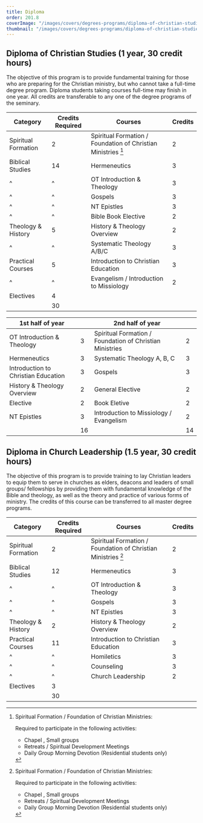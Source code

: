 ```yaml
---
title: Diploma
order: 201.8
coverImage: "/images/covers/degrees-programs/diploma-of-christian-studies.cover.jpg"
thumbnail: "/images/covers/degrees-programs/diploma-of-christian-studies.thumbnail.jpg"
---
```


## Diploma of Christian Studies (1 year, 30 credit hours)

The objective of this program is to provide fundamental training for those who are preparing for the Christian ministry, but who cannot take a full-time degree program. Diploma students taking courses full-time may finish in one year. All credits are transferable to any one of the degree programs of the seminary.

| Category            | Credits Required | Courses                                                       | Credits |
| ------------------- | ---------------- | ------------------------------------------------------------- | ------- |
| Spiritual Formation | 2                | Spiritual Formation / Foundation of Christian Ministries [^1] | 2       |
| Biblical Studies    | 14               | Hermeneutics                                                  | 3       |
| ^                   | ^                | OT Introduction & Theology                                    | 3       |
| ^                   | ^                | Gospels                                                       | 3       |
| ^                   | ^                | NT Epistles                                                   | 3       |
| ^                   | ^                | Bible Book Elective                                           | 2       |
| Theology & History  | 5                | History & Theology Overview                                   | 2       |
| ^                   | ^                | Systematic Theology A/B/C                                     | 3       |
| Practical Courses   | 5                | Introduction to Christian Education                           | 3       |
| ^                   | ^                | Evangelism / Introduction to Missiology                       | 2       |
| Electives           | 4                |                                                               |         |
|                     | 30               |                                                               |         |

| 1st half of year                    |     | 2nd half of year                                         |     |
| ----------------------------------- | --- | -------------------------------------------------------- | --- |
| OT Introduction & Theology          | 3   | Spiritual Formation / Foundation of Christian Ministries | 2   |
| Hermeneutics                        | 3   | Systematic Theology A, B, C                              | 3   |
| Introduction to Christian Education | 3   | Gospels                                                  | 3   |
| History & Theology Overview         | 2   | General Elective                                         | 2   |
| Elective                            | 2   | Book Eletive                                             | 2   |
| NT Epistles                         | 3   | Introduction to Missiology / Evangelism                  | 2   |
|                                     | 16  |                                                          | 14  |

## Diploma in Church Leadership (1.5 year, 30 credit hours)

The objective of this program is to provide training to lay Christian leaders to equip them to serve in churches as elders, deacons and leaders of small groups/ fellowships by providing them with fundamental knowledge of the Bible and theology, as well as the theory and practice of various forms of ministry. The credits of this course can be transferred to all master degree programs.

| Category            | Credits Required | Courses                                                       | Credits |
| ------------------- | ---------------- | ------------------------------------------------------------- | ------- |
| Spiritual Formation | 2                | Spiritual Formation / Foundation of Christian Ministries [^1] | 2       |
| Biblical Studies    | 12               | Hermeneutics                                                  | 3       |
| ^                   | ^                | OT Introduction & Theology                                    | 3       |
| ^                   | ^                | Gospels                                                       | 3       |
| ^                   | ^                | NT Epistles                                                   | 3       |
| Theology & History  | 2                | History & Theology Overview                                   | 2       |
| Practical Courses   | 11               | Introduction to Christian Education                           | 3       |
| ^                   | ^                | Homiletics                                                    | 3       |
| ^                   | ^                | Counseling                                                    | 3       |
| ^                   | ^                | Church Leadership                                             | 2       |
| Electives           | 3                |                                                               |         |
| 　                  | 30               | 　                                                            |         |

[^1]: Spiritual Formation / Foundation of Christian Ministries:

    Required to participate in the following activities:

    - Chapel , Small groups
    - Retreats / Spiritual Development Meetings
    - Daily Group Morning Devotion (Residential students only)
